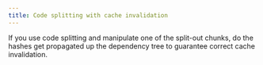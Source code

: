 ```yaml
---
title: Code splitting with cache invalidation
---
```


If you use code splitting and manipulate one of the split-out chunks, do the hashes get propagated up the dependency tree to guarantee correct cache invalidation.
